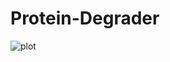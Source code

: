 # Protein-Degrader

![plot]([./directory_1/directory_2/.../directory_n/plot.png](https://github.com/Jahan08/Protein-Degrader/blob/d62652d47f0543c6270c2bf8f75b14e761dab447/13045_2021_1146_Fig11_HTML.png))
